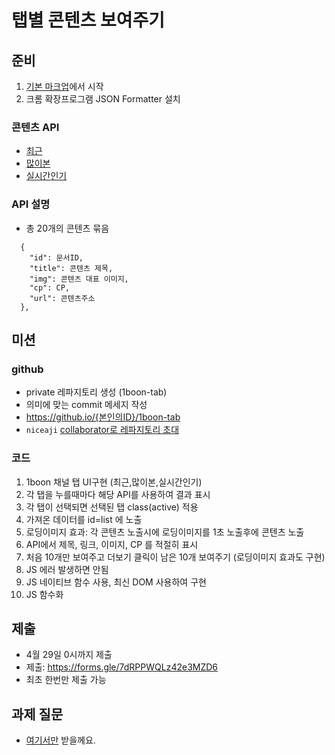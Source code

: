 # 탭별 콘텐츠 보여주기

## 준비

1. [기본 마크업](index.html)에서 시작
1. 크롬 확장프로그램 JSON Formatter 설치

### 콘텐츠 API

- [최근](recent.json)
- [많이본](view.json)
- [실시간인기](popular.json)

### API 설명

- 총 20개의 콘텐츠 묶음

```
  {
    "id": 문서ID,
    "title": 콘텐츠 제목,
    "img": 콘텐츠 대표 이미지,
    "cp": CP,
    "url": 콘텐츠주소
  },
```

## 미션

### github

- private 레파지토리 생성 (1boon-tab)
- 의미에 맞는 commit 메세지 작성
- https://github.io/{본인의ID}/1boon-tab
- `niceaji` [collaborator로 레파지토리 초대](https://hengbokhan.tistory.com/140)

### 코드

1. 1boon 채널 탭 UI구현 (최근,많이본,실시간인기)
1. 각 탭을 누를때마다 해당 API를 사용하여 결과 표시
1. 각 탭이 선택되면 선택된 탭 class(active) 적용
1. 가져온 데이터를 id=list 에 노출
1. 로딩이미지 효과: 각 콘텐츠 노출시에 로딩이미지를 1초 노출후에 콘텐츠 노출
1. API에서 제목, 링크, 이미지, CP 를 적절히 표시
1. 처음 10개만 보여주고 더보기 클릭이 남은 10개 보여주기 (로딩이미지 효과도 구현)
1. JS 에러 발생하면 안됨
1. JS 네이티브 함수 사용, 최신 DOM 사용하여 구현
1. JS 함수화

## 제출

- 4월 29일 0시까지 제출
- 제출: https://forms.gle/7dRPPWQLz42e3MZD6
- 최초 한번만 제출 가능

## 과제 질문

- [여기서만](https://github.com/advanced-webapps-class/start-fe-2021/issues) 받을께요.
